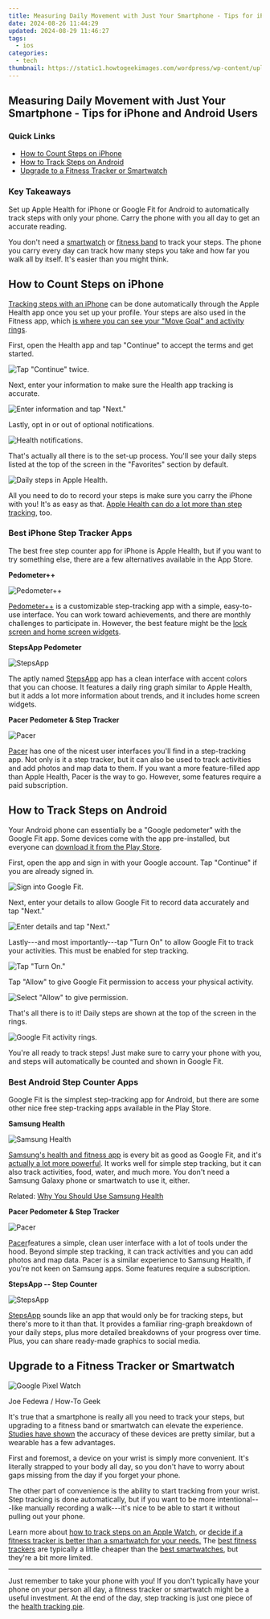 ```yaml
---
title: Measuring Daily Movement with Just Your Smartphone - Tips for iPhone and Android Users
date: 2024-08-26 11:44:29
updated: 2024-08-29 11:46:27
tags:
  - ios
categories:
  - tech
thumbnail: https://static1.howtogeekimages.com/wordpress/wp-content/uploads/2016/01/Apple-Health-Google-Fit.png
---
```


## Measuring Daily Movement with Just Your Smartphone - Tips for iPhone and Android Users

### Quick Links

* [How to Count Steps on iPhone](https://article-knowledge.techidaily.com/updated-in-2024-from-grayscale-to-glamour-professional-color-adjustment/)
* [How to Track Steps on Android](https://some-knowledge.techidaily.com/in-2024-improve-office-productivity-with-speech-to-text-conversion-in-microsoft-word/)
* [Upgrade to a Fitness Tracker or Smartwatch](https://easy-unlock-android.techidaily.com/still-using-pattern-locks-with-realme-c51-tips-tricks-and-helpful-advice-by-drfone-android/)

### Key Takeaways

 Set up Apple Health for iPhone or Google Fit for Android to automatically track steps with only your phone. Carry the phone with you all day to get an accurate reading.

 You don't need a [smartwatch](https://pokemon-go-android.techidaily.com/can-i-use-itools-gpx-file-to-catch-the-rare-pokemon-on-poco-f5-5g-drfone-by-drfone-virtual-android/) or [fitness band](https://some-techniques.techidaily.com/new-health-advocacy-through-strategic-social-media-plays/) to track your steps. The phone you carry every day can track how many steps you take and how far you walk all by itself. It's easier than you might think.

##  How to Count Steps on iPhone

[Tracking steps with an iPhone](https://techtrends.techidaily.com/how-to-see-old-notifications-on-an-iphone/) can be done automatically through the Apple Health app once you set up your profile. Your steps are also used in the Fitness app, which [is where you can see your "Move Goal" and activity rings](https://screen-sharing-recording.techidaily.com/updated-the-quick-start-method-for-combining-obs-and-zoom/).

 First, open the Health app and tap "Continue" to accept the terms and get started.

![Tap "Continue" twice.](https://static1.howtogeekimages.com/wordpress/wp-content/uploads/2016/01/2023-04-03_10-56-40.png) 

 Next, enter your information to make sure the Health app tracking is accurate.

![Enter information and tap "Next."](https://static1.howtogeekimages.com/wordpress/wp-content/uploads/2016/01/2023-04-03_10-56-45.png) 

 Lastly, opt in or out of optional notifications.

![Health notifications.](https://static1.howtogeekimages.com/wordpress/wp-content/uploads/2016/01/2023-04-03_10-56-53.png) 

 That's actually all there is to the set-up process. You'll see your daily steps listed at the top of the screen in the "Favorites" section by default.

![Daily steps in Apple Health.](https://static1.howtogeekimages.com/wordpress/wp-content/uploads/2016/01/2023-04-03_11-08-14.png) 

 All you need to do to record your steps is make sure you carry the iPhone with you! It's as easy as that. [Apple Health can do a lot more than step tracking](https://on-screen-recording.techidaily.com/updated-in-2024-enhance-your-file-management-six-tips-for-win-11s-mov-files/), too.

###  Best iPhone Step Tracker Apps

 The best free step counter app for iPhone is Apple Health, but if you want to try something else, there are a few alternatives available in the App Store.

**Pedometer++** 

![Pedometer++](https://static1.howtogeekimages.com/wordpress/wp-content/uploads/2016/01/pedometerplusplus.png) 

[Pedometer++](https://apps.apple.com/us/app/pedometer/id712286167?at=1010l392g&ct=htg668475) is a customizable step-tracking app with a simple, easy-to-use interface. You can work toward achievements, and there are monthly challenges to participate in. However, the best feature might be the [lock screen and home screen widgets](https://techtrends.techidaily.com/how-to-see-old-notifications-on-an-iphone/).

**StepsApp Pedometer** 

![StepsApp](https://static1.howtogeekimages.com/wordpress/wp-content/uploads/2016/01/stepsapp.png) 

 The aptly named [StepsApp](https://apps.apple.com/us/app/stepsapp-pedometer/id1037595083) app has a clean interface with accent colors that you can choose. It features a daily ring graph similar to Apple Health, but it adds a lot more information about trends, and it includes home screen widgets.

**Pacer Pedometer & Step Tracker** 

![Pacer](https://static1.howtogeekimages.com/wordpress/wp-content/uploads/2016/01/pacer.png) 

[Pacer](https://apps.apple.com/us/app/pacer-pedometer-step-tracker/id600446812) has one of the nicest user interfaces you'll find in a step-tracking app. Not only is it a step tracker, but it can also be used to track activities and add photos and map data to them. If you want a more feature-filled app than Apple Health, Pacer is the way to go. However, some features require a paid subscription.

##  How to Track Steps on Android

 Your Android phone can essentially be a "Google pedometer" with the Google Fit app. Some devices come with the app pre-installed, but everyone can [download it from the Play Store](https://www.anrdoezrs.net/links/3607085/type/dlg/sid/UUhtgUeUpU219091/https://play.google.com/store/apps/details?id=com.google.android.apps.fitness).

 First, open the app and sign in with your Google account. Tap "Continue" if you are already signed in.

![Sign into Google Fit.](https://static1.howtogeekimages.com/wordpress/wp-content/uploads/2016/01/2023-04-03_12-18-16.png) 

 Next, enter your details to allow Google Fit to record data accurately and tap "Next."

![Enter details and tap "Next."](https://static1.howtogeekimages.com/wordpress/wp-content/uploads/2016/01/2023-04-03_12-18-22.png) 

 Lastly---and most importantly---tap "Turn On" to allow Google Fit to track your activities. This must be enabled for step tracking.

![Tap "Turn On."](https://static1.howtogeekimages.com/wordpress/wp-content/uploads/2016/01/2023-04-03_12-18-26.png) 

 Tap "Allow" to give Google Fit permission to access your physical activity.

![Select "Allow" to give permission.](https://static1.howtogeekimages.com/wordpress/wp-content/uploads/2016/01/2023-04-03_12-18-29.png) 

 That's all there is to it! Daily steps are shown at the top of the screen in the rings.

![Google Fit activity rings.](https://static1.howtogeekimages.com/wordpress/wp-content/uploads/2016/01/2023-04-03_12-38-15.png) 

 You're all ready to track steps! Just make sure to carry your phone with you, and steps will automatically be counted and shown in Google Fit.

###  Best Android Step Counter Apps

 Google Fit is the simplest step-tracking app for Android, but there are some other nice free step-tracking apps available in the Play Store.

**Samsung Health** 

![Samsung Health](https://static1.howtogeekimages.com/wordpress/wp-content/uploads/2016/01/samsung-health.png) 

[Samsung's health and fitness app](https://www.anrdoezrs.net/links/3607085/type/dlg/sid/UUhtgUeUpU219091/https://play.google.com/store/apps/details?id=com.sec.android.app.shealth&hl=en%5FUS&gl=US) is every bit as good as Google Fit, and it's [actually a lot more powerful](https://facebook-video-footage.techidaily.com/new-2024-approved-10-common-vlogging-fears-and-how-to-beat-them/). It works well for simple step tracking, but it can also track activities, food, water, and much more. You don't need a Samsung Galaxy phone or smartwatch to use it, either.

Related: [Why You Should Use Samsung Health](https://facebook-video-footage.techidaily.com/new-2024-approved-10-common-vlogging-fears-and-how-to-beat-them/) 

**Pacer Pedometer & Step Tracker** 

![Pacer](https://static1.howtogeekimages.com/wordpress/wp-content/uploads/2016/01/pacer.png) 

[Pacer](https://www.anrdoezrs.net/links/3607085/type/dlg/sid/UUhtgUeUpU219091/https://play.google.com/store/apps/details?id=cc.pacer.androidapp)features a simple, clean user interface with a lot of tools under the hood. Beyond simple step tracking, it can track activities and you can add photos and map data. Pacer is a similar experience to Samsung Health, if you're not keen on Samsung apps. Some features require a subscription.

**StepsApp -- Step Counter** 

![StepsApp](https://static1.howtogeekimages.com/wordpress/wp-content/uploads/2016/01/stepsapp.png) 

[StepsApp](https://www.anrdoezrs.net/links/3607085/type/dlg/sid/UUhtgUeUpU219091/https://play.google.com/store/apps/details?id=com.stepsappgmbh.stepsapp) sounds like an app that would only be for tracking steps, but there's more to it than that. It provides a familiar ring-graph breakdown of your daily steps, plus more detailed breakdowns of your progress over time. Plus, you can share ready-made graphics to social media.

##  Upgrade to a Fitness Tracker or Smartwatch

![Google Pixel Watch](https://static1.howtogeekimages.com/wordpress/wp-content/uploads/2022/10/Pixel-Watch-hero.jpg) 

Joe Fedewa / How-To Geek

 It's true that a smartphone is really all you need to track your steps, but upgrading to a fitness band or smartwatch can elevate the experience. [Studies have shown](https://www.runnersworld.com/news/a30910770/fitness-tracker-smartphone-vs-wearable-device-study/#:~:text=A%202015%20study%20in%20JAMA,also%20involved%20in%20this%20research.%29) the accuracy of these devices are pretty similar, but a wearable has a few advantages.

 First and foremost, a device on your wrist is simply more convenient. It's literally strapped to your body all day, so you don't have to worry about gaps missing from the day if you forget your phone.

 The other part of convenience is the ability to start tracking from your wrist. Step tracking is done automatically, but if you want to be more intentional---like manually recording a walk---it's nice to be able to start it without pulling out your phone.

 Learn more about [how to track steps on an Apple Watch](https://techtrends.techidaily.com/how-to-see-old-notifications-on-an-iphone/), or [decide if a fitness tracker is better than a smartwatch for your needs.](https://tech-recovery.techidaily.com/the-ultimate-tutorial-on-how-to-cancel-and-retrieve-an-email-in-outlook/) The [best fitness trackers](https://some-techniques.techidaily.com/new-health-advocacy-through-strategic-social-media-plays/) are typically a little cheaper than the [best smartwatches](https://pokemon-go-android.techidaily.com/can-i-use-itools-gpx-file-to-catch-the-rare-pokemon-on-poco-f5-5g-drfone-by-drfone-virtual-android/), but they're a bit more limited.

---

 Just remember to take your phone with you! If you don't typically have your phone on your person all day, a fitness tracker or smartwatch might be a useful investment. At the end of the day, step tracking is just one piece of the [health tracking pie](https://youtube-lab.techidaily.com/ed-2024-approved-dodging-doubts-a-guide-to-vloggings-most-common-anxieties/).

<ins class="adsbygoogle"
     style="display:block"
     data-ad-format="autorelaxed"
     data-ad-client="ca-pub-7571918770474297"
     data-ad-slot="1223367746"></ins>



<ins class="adsbygoogle"
     style="display:block"
     data-ad-client="ca-pub-7571918770474297"
     data-ad-slot="8358498916"
     data-ad-format="auto"
     data-full-width-responsive="true"></ins>
